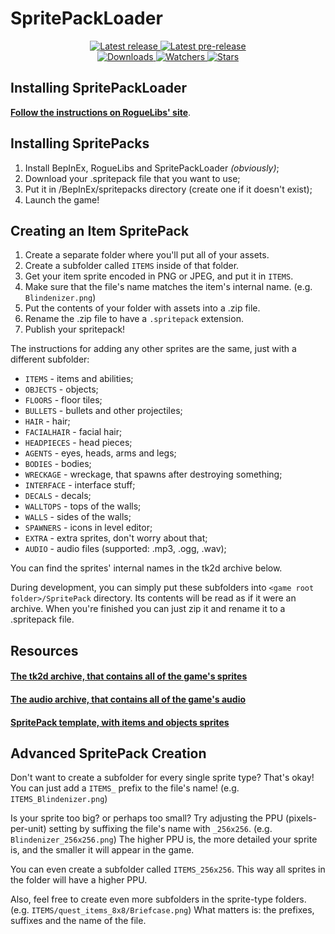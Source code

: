 # SpritePackLoader

<div align="center">
  <p>
    <a href="https://github.com/SugarBarrel/SpritePackLoader/releases/latest">
      <img src="https://img.shields.io/github/v/release/SugarBarrel/SpritePackLoader?label=Latest%20release&style=for-the-badge&logo=github" alt="Latest release"/>
    </a>
    <a href="https://github.com/SugarBarrel/SpritePackLoader/releases">
      <img src="https://img.shields.io/github/v/release/SugarBarrel/SpritePackLoader?include_prereleases&label=Latest%20pre-release&style=for-the-badge&logo=github" alt="Latest pre-release"/>
    </a>
    <br/>
    <a href="https://github.com/SugarBarrel/SpritePackLoader/releases">
      <img src="https://img.shields.io/github/downloads/SugarBarrel/SpritePackLoader/total?label=Downloads&style=for-the-badge" alt="Downloads"/>
    </a>
    <a href="https://github.com/SugarBarrel/SpritePackLoader/subscription">
      <img src="https://img.shields.io/github/watchers/SugarBarrel/SpritePackLoader?color=green&label=Watchers&style=for-the-badge" alt="Watchers"/>
    </a>
    <a href="https://github.com/SugarBarrel/SpritePackLoader/stargazers">
      <img src="https://img.shields.io/github/stars/SugarBarrel/SpritePackLoader?color=green&label=Stars&style=for-the-badge" alt="Stars"/>
    </a>
  </p>
</div>



## Installing SpritePackLoader

**[Follow the instructions on RogueLibs' site](https://sugarbarrel.github.io/RogueLibs/docs/user/installation)**.



## Installing SpritePacks

1. Install BepInEx, RogueLibs and SpritePackLoader *(obviously)*;
2. Download your .spritepack file that you want to use;
3. Put it in /BepInEx/spritepacks directory (create one if it doesn't exist);
4. Launch the game!



## Creating an Item SpritePack

1. Create a separate folder where you'll put all of your assets.
2. Create a subfolder called `ITEMS` inside of that folder.
3. Get your item sprite encoded in PNG or JPEG, and put it in `ITEMS`.
4. Make sure that the file's name matches the item's internal name. (e.g. `Blindenizer.png`)
5. Put the contents of your folder with assets into a .zip file.
6. Rename the .zip file to have a `.spritepack` extension.
7. Publish your spritepack!

The instructions for adding any other sprites are the same, just with a different subfolder:

- `ITEMS` - items and abilities;
- `OBJECTS` - objects;
- `FLOORS` - floor tiles;
- `BULLETS` - bullets and other projectiles;
- `HAIR` - hair;
- `FACIALHAIR` - facial hair;
- `HEADPIECES` - head pieces;
- `AGENTS` - eyes, heads, arms and legs;
- `BODIES` - bodies;
- `WRECKAGE` - wreckage, that spawns after destroying something;
- `INTERFACE` - interface stuff;
- `DECALS` - decals;
- `WALLTOPS` - tops of the walls;
- `WALLS` - sides of the walls;
- `SPAWNERS` - icons in level editor;
- `EXTRA` - extra sprites, don't worry about that;
- `AUDIO` - audio files (supported: .mp3, .ogg, .wav);

You can find the sprites' internal names in the tk2d archive below.

During development, you can simply put these subfolders into `<game root folder>/SpritePack` directory. Its contents will be read as if it were an archive. When you're finished you can just zip it and rename it to a .spritepack file.

## Resources

#### **[The tk2d archive, that contains all of the game's sprites](https://cdn.discordapp.com/attachments/433748059172896769/934322414932869140/tk2d.zip)**

#### **[The audio archive, that contains all of the game's audio](https://drive.google.com/file/d/1YnipH77glQcfON7LRrHPKpN-pku5sWua/view?usp=sharing)**

#### **[SpritePack template, with items and objects sprites](https://github.com/SugarBarrel/SpritePackLoader/releases/download/v1.0.1/SpritePackTemplate.zip)**



## Advanced SpritePack Creation

Don't want to create a subfolder for every single sprite type? That's okay! You can just add a `ITEMS_` prefix to the file's name! (e.g. `ITEMS_Blindenizer.png`)

Is your sprite too big? or perhaps too small? Try adjusting the PPU (pixels-per-unit) setting by suffixing the file's name with `_256x256`. (e.g. `Blindenizer_256x256.png`) The higher PPU is, the more detailed your sprite is, and the smaller it will appear in the game.

You can even create a subfolder called `ITEMS_256x256`. This way all sprites in the folder will have a higher PPU.

Also, feel free to create even more subfolders in the sprite-type folders. (e.g. `ITEMS/quest_items_8x8/Briefcase.png`) What matters is: the prefixes, suffixes and the name of the file.
